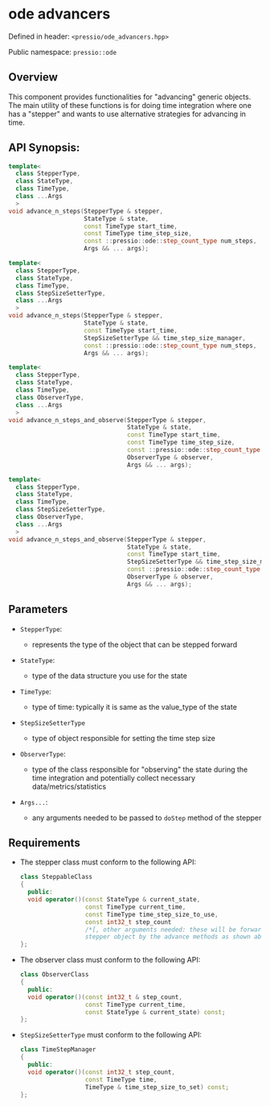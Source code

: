 
# ode advancers

Defined in header: `<pressio/ode_advancers.hpp>`

Public namespace: `pressio::ode`


## Overview

This component provides functionalities for "advancing" generic objects.
The main utility of these functions is for doing time integration
where one has a "stepper" and wants to use alternative strategies for advancing in time.

## API Synopsis:

```cpp
template<
  class StepperType,
  class StateType,
  class TimeType,
  class ...Args
  >
void advance_n_steps(StepperType & stepper,
					 StateType & state,
					 const TimeType start_time,
					 const TimeType time_step_size,
					 const ::pressio::ode::step_count_type num_steps,
					 Args && ... args);

template<
  class StepperType,
  class StateType,
  class TimeType,
  class StepSizeSetterType,
  class ...Args
  >
void advance_n_steps(StepperType & stepper,
					 StateType & state,
					 const TimeType start_time,
					 StepSizeSetterType && time_step_size_manager,
					 const ::pressio::ode::step_count_type num_steps,
					 Args && ... args);

template<
  class StepperType,
  class StateType,
  class TimeType,
  class ObserverType,
  class ...Args
  >
void advance_n_steps_and_observe(StepperType & stepper,
								 StateType & state,
								 const TimeType start_time,
								 const TimeType time_step_size,
								 const ::pressio::ode::step_count_type num_steps,
								 ObserverType & observer,
								 Args && ... args);

template<
  class StepperType,
  class StateType,
  class TimeType,
  class StepSizeSetterType,
  class ObserverType,
  class ...Args
  >
void advance_n_steps_and_observe(StepperType & stepper,
								 StateType & state,
								 const TimeType start_time,
								 StepSizeSetterType && time_step_size_manager,
								 const ::pressio::ode::step_count_type num_steps,
								 ObserverType & observer,
								 Args && ... args);
```

## Parameters

- `StepperType`:
  - represents the type of the object that can be stepped forward

- `StateType`:
  - type of the data structure you use for the state

- `TimeType`:
  - type of time: typically it is same as the value_type of the state

- `StepSizeSetterType`
  - type of object responsible for setting the time step size

- `ObserverType`:
  - type of the class responsible for "observing" the state during the
  time integration and potentially collect necessary data/metrics/statistics

- `Args...`:
  - any arguments needed to be passed to `doStep` method of the stepper


## Requirements

- The stepper class must conform to the following API:
  ```cpp
  class SteppableClass
  {
    public:
	void operator()(const StateType & current_state,
					const TimeType current_time,
					const TimeType time_step_size_to_use,
					const int32_t step_count
					/*[, other arguments needed: these will be forwarded to your
					stepper object by the advance methods as shown above ]*/);
  };
  ```

- The observer class must conform to the following API:
  ```cpp
  class ObserverClass
  {
    public:
    void operator()(const int32_t & step_count,
				    const TimeType current_time,
					const StateType & current_state) const;
  };
  ```

- `StepSizeSetterType` must conform to the following API:
  ```cpp
  class TimeStepManager
  {
    public:
    void operator()(const int32_t step_count,
				    const TimeType time,
					TimeType & time_step_size_to_set) const;
  };
  ```
